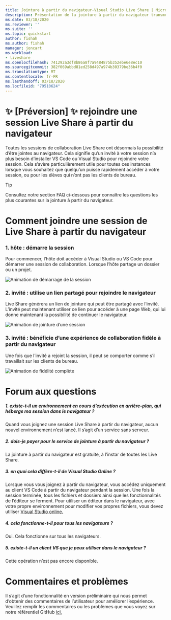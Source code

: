 ```yaml
---
title: Jointure à partir du navigateur-Visual Studio Live Share | Microsoft Docs
description: Présentation de la jointure à partir du navigateur transmet
ms.date: 03/18/2020
ms.reviewer: ''
ms.suite: ''
ms.topic: quickstart
author: fishah
ms.author: fishah
manager: joncart
ms.workload:
- liveshare
ms.openlocfilehash: 741292a3df8b86a8f7a9484875b352ebe6e8ec10
ms.sourcegitcommit: 382f069abbd81ed258d497a974b30379be36b4f0
ms.translationtype: MT
ms.contentlocale: fr-FR
ms.lasthandoff: 03/18/2020
ms.locfileid: "79510624"
---
```

<!--
Copyright &copy; Microsoft Corporation
All rights reserved.
Creative Commons Attribution 4.0 License (International): https://creativecommons.org/licenses/by/4.0/legalcode
-->

# <a name="preview-joining-a-live-share-session-from-the-browser"></a>✨ [Préversion] ✨ rejoindre une session Live Share à partir du navigateur

Toutes les sessions de collaboration Live Share ont désormais la possibilité d’être jointes au navigateur. Cela signifie qu’un invité à votre session n’a plus besoin d’installer VS Code ou Visual Studio pour rejoindre votre session. Cela s’avère particulièrement utile pour toutes ces instances lorsque vous souhaitez que quelqu’un puisse rapidement accéder à votre session, ou pour les élèves qui n’ont pas les clients de bureau.

> [!TIP]
> Consultez notre section FAQ ci-dessous pour connaître les questions les plus courantes sur la jointure à partir du navigateur.

# <a name="how-to-join-a-live-share-session-from-the-browser"></a>Comment joindre une session de Live Share à partir du navigateur 

### <a name="1-host-starts-session"></a>1. hôte : démarre la session 
Pour commencer, l’hôte doit accéder à Visual Studio ou VS Code pour démarrer une session de collaboration. Lorsque l’hôte partage un dossier ou un projet.

![Animation de démarrage de la session](https://user-images.githubusercontent.com/51928518/76938928-b814e300-68b4-11ea-923e-cefabd4688c6.gif)

### <a name="2-guest-uses-shared-link-to-join-from-browser"></a>2. invité : utilise un lien partagé pour rejoindre le navigateur 
Live Share générera un lien de jointure qui peut être partagé avec l’invité. L’invité peut maintenant utiliser ce lien pour accéder à une page Web, qui lui donne maintenant la possibilité de continuer le navigateur.

![Animation de jointure d’une session](https://user-images.githubusercontent.com/51928518/76941137-b8af7880-68b8-11ea-8228-41fdf4afd3ef.gif)

### <a name="3-guest-enjoys-full-fidelity-collaboration-experience-from-browser"></a>3. invité : bénéficie d’une expérience de collaboration fidèle à partir du navigateur 
Une fois que l’invité a rejoint la session, il peut se comporter comme s’il travaillait sur les clients de bureau.

![Animation de fidélité complète](https://user-images.githubusercontent.com/51928518/76942009-40e24d80-68ba-11ea-885c-6eb1069ed550.gif)
# <a name="frequently-asked-questions"></a>Forum aux questions 

##### <a name="1-is-there-an-environment-running-in-the-background-that-is-hosting-my-session-in-the-browser"></a>1. existe-t-il un environnement en cours d’exécution en arrière-plan, qui héberge ma session dans le navigateur ?
Quand vous joignez une session Live Share à partir du navigateur, aucun nouvel environnement n’est lancé. Il s’agit d’un service sans serveur. 
##### <a name="2-do-i-have-to-pay-for-the-service-of-joining-from-the-browser"></a>2. dois-je payer pour le service de jointure à partir du navigateur ?
La jointure à partir du navigateur est gratuite, à l’instar de toutes les Live Share.

##### <a name="3-how-is-this-different-from-visual-studio-online"></a>3. en quoi cela diffère-t-il de Visual Studio Online ?
Lorsque vous vous joignez à partir du navigateur, vous accédez uniquement au client VS Code à partir du navigateur pendant la session. Une fois la session terminée, tous les fichiers et dossiers ainsi que les fonctionnalités de l’éditeur se ferment. Pour utiliser un éditeur dans le navigateur, avec votre propre environnement pour modifier vos propres fichiers, vous devez utiliser [Visual Studio online.](aka.ms/vso)

##### <a name="4-does-this-work-for-all-browsers"></a>4. cela fonctionne-t-il pour tous les navigateurs ?
Oui. Cela fonctionne sur tous les navigateurs. 
##### <a name="5-is-there-a-vs-client-that-i-can-use-in-the-browser"></a>5. existe-t-il un client VS que je peux utiliser dans le navigateur ?
Cette opération n’est pas encore disponible. 

# <a name="feedback-and-issues"></a>Commentaires et problèmes 
Il s’agit d’une fonctionnalité en version préliminaire qui nous permet d’obtenir des commentaires de l’utilisateur pour améliorer l’expérience. Veuillez remplir les commentaires ou les problèmes que vous voyez sur notre référentiel GitHub [ici.](https://github.com/MicrosoftDocs/live-share/issues/new?template=bug_report.md)